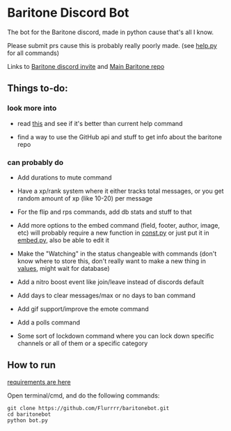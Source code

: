 # Baritone Discord Bot
The bot for the Baritone discord, made in python cause that's all I know.

Please submit prs cause this is probably really poorly made. (see [help.py](cogs/help.py) for all commands)

Links to [Baritone discord invite](https://discord.gg/s6fRBAUpmr) and [Main Baritone repo](https://github.com/cabaletta/baritone)

## Things to-do:
### look more into
* read [this](https://gist.github.com/InterStella0/b78488fb28cadf279dfd3164b9f0cf96) and see if it's better than current help command

* find a way to use the GitHub api and stuff to get info about the baritone repo
### can probably do
* Add durations to mute command

* Have a xp/rank system where it either tracks total messages, or you get random amount of xp (like 10-20) per message

* For the flip and rps commands, add db stats and stuff to that
  
* Add more options to the embed command (field, footer, author, image, etc) will probably require a new function in [const.py](const.py) or just put it in [embed.py](cogs/embed.py), also be able to edit it

* Make the "Watching" in the status changeable with commands (don't know where to store this, don't really want to make a new thing in [values](cogs/values.py), might wait for database)

* Add a nitro boost event like join/leave instead of discords default

* Add days to clear messages/max or no days to ban command 

* Add gif support/improve the emote command

* Add a polls command

* Some sort of lockdown command where you can lock down specific channels or all of them or a specific category

## How to run

[requirements are here](requirements.txt)

Open terminal/cmd, and do the following commands:
```
git clone https://github.com/Flurrrr/baritonebot.git
cd baritonebot
python bot.py
```
